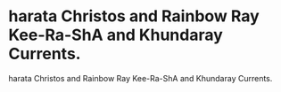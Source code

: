 # harata Christos and Rainbow Ray Kee-Ra-ShA and Khundaray Currents.

harata Christos and Rainbow Ray Kee-Ra-ShA and Khundaray Currents.